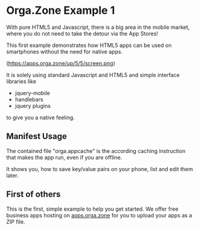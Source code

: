 Orga.Zone Example 1
===================
With pure HTML5 and Javascript, there is a big area in the mobile market, where you do not
need to take the detour via the App Stores!

This first example demonstrates how HTML5 apps can be used on smartphones without the need for native apps.

(https://apps.orga.zone/up/5/5/screen.png)

It is solely using standard Javascript and HTML5 and simple interface libraries like

*   jquery-mobile
*   handlebars
*   jquery plugins

to give you a native feeling.

Manifest Usage
--------------------

The contained file "orga.appcache" is the according caching instruction that makes the
app run, even if you are offline.

It shows you, how to save key/value pairs on your phone, list and edit them later.


First of others
---------------------

This is the first, simple example to help you get started. We offer free business
apps hosting on [apps.orga.zone](https://apps.orga.zone/en/) for you to upload your
apps as a ZIP file.

